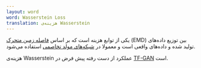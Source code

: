 ```yaml
---
layout: word
word: Wasserstein Loss
translation: هزینه‌ی Wasserstein
---
```


یکی از توابع هزینه است که بر اساس [فاصله زمین متحرک](https://wikipedia.org/wiki/Earth_mover%27s_distance) (EMD) بین توزیع داده‌های تولید شده و داده‌های واقعی است و معمولا در [شبکه‌های مولد تخاصمی](/g/generative_adversarial_network) استفاده می‌شود.

هزینه‌ی Wasserstein عملکرد از دست رفته پیش فرض در [TF-GAN](https://github.com/tensorflow/tensorflow/tree/master/tensorflow/contrib/gan) است.
